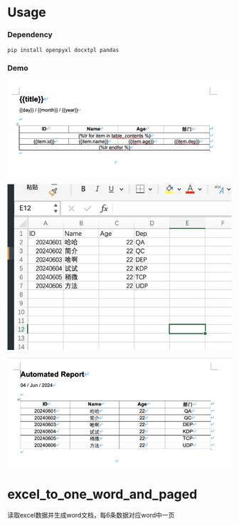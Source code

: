 # Usage

### Dependency

```shell
pip install openpyxl docxtpl pandas
```

### Demo

![template.docx](images/word-template.png)

![excel-demo.png](images/excel-demo.png)

![result.png](images/result.png)


# excel_to_one_word_and_paged

读取excel数据并生成word文档，每6条数据对应word中一页